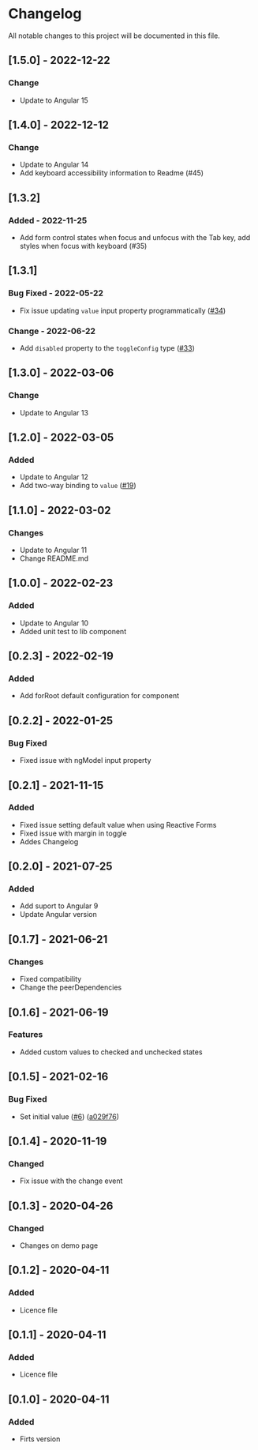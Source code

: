 # Changelog
All notable changes to this project will be documented in this file.

## [1.5.0] - 2022-12-22
### Change
- Update to Angular 15

## [1.4.0] - 2022-12-12
### Change
- Update to Angular 14
- Add keyboard accessibility information to Readme (#45)

## [1.3.2]
### Added - 2022-11-25
- Add form control states when focus and unfocus with the Tab key, add styles when focus with keyboard (#35)

## [1.3.1]
### Bug Fixed - 2022-05-22
- Fix issue updating `value` input property programmatically ([#34](https://github.com/vicmans/ng-toggle-button/issues/34))
### Change - 2022-06-22
- Add `disabled` property to the `toggleConfig` type ([#33](https://github.com/vicmans/ng-toggle-button/pull/33))

## [1.3.0] - 2022-03-06
### Change
- Update to Angular 13

## [1.2.0] - 2022-03-05
### Added
- Update to Angular 12
- Add two-way binding to `value` ([#19](https://github.com/vicmans/ng-toggle-button/issues/19))

## [1.1.0] - 2022-03-02
### Changes
- Update to Angular 11
- Change README.md

## [1.0.0] - 2022-02-23
### Added
- Update to Angular 10
- Added unit test to lib component

## [0.2.3] - 2022-02-19
### Added
- Add forRoot default configuration for component

## [0.2.2] - 2022-01-25
### Bug Fixed
- Fixed issue with ngModel input property

## [0.2.1] - 2021-11-15
### Added
- Fixed issue setting default value when using Reactive Forms
- Fixed issue with margin in toggle
- Addes Changelog

## [0.2.0] - 2021-07-25
### Added
- Add suport to Angular 9
- Update Angular version

## [0.1.7] - 2021-06-21
### Changes
- Fixed compatibility
- Change the peerDependencies

## [0.1.6] - 2021-06-19
### Features
- Added custom values to checked and unchecked states

## [0.1.5] - 2021-02-16
### Bug Fixed
- Set initial value ([#6](https://github.com/vicmans/ng-toggle-button/issues/6)) ([a029f76](https://github.com/vicmans/ng-toggle-button/commit/a029f7605524d427f8c4d4979d76935ae2305e15))

## [0.1.4] - 2020-11-19
### Changed
- Fix issue with the change event

## [0.1.3] - 2020-04-26
### Changed
- Changes on demo page

## [0.1.2] - 2020-04-11
### Added
- Licence file

## [0.1.1] - 2020-04-11
### Added
- Licence file

## [0.1.0] - 2020-04-11
### Added
- Firts version
